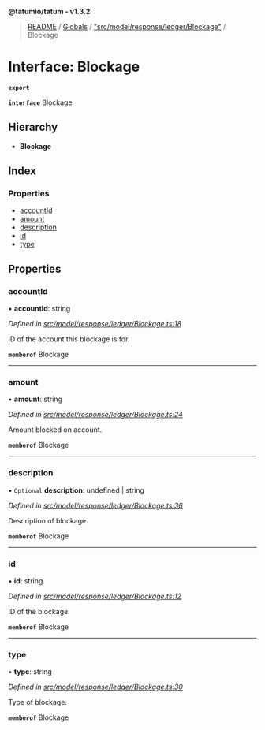 **@tatumio/tatum - v1.3.2**

> [README](../README.md) / [Globals](../globals.md) / ["src/model/response/ledger/Blockage"](../modules/_src_model_response_ledger_blockage_.md) / Blockage

# Interface: Blockage

**`export`** 

**`interface`** Blockage

## Hierarchy

* **Blockage**

## Index

### Properties

* [accountId](_src_model_response_ledger_blockage_.blockage.md#accountid)
* [amount](_src_model_response_ledger_blockage_.blockage.md#amount)
* [description](_src_model_response_ledger_blockage_.blockage.md#description)
* [id](_src_model_response_ledger_blockage_.blockage.md#id)
* [type](_src_model_response_ledger_blockage_.blockage.md#type)

## Properties

### accountId

•  **accountId**: string

*Defined in [src/model/response/ledger/Blockage.ts:18](https://github.com/tatumio/tatum-js/blob/b9ab1e4/src/model/response/ledger/Blockage.ts#L18)*

ID of the account this blockage is for.

**`memberof`** Blockage

___

### amount

•  **amount**: string

*Defined in [src/model/response/ledger/Blockage.ts:24](https://github.com/tatumio/tatum-js/blob/b9ab1e4/src/model/response/ledger/Blockage.ts#L24)*

Amount blocked on account.

**`memberof`** Blockage

___

### description

• `Optional` **description**: undefined \| string

*Defined in [src/model/response/ledger/Blockage.ts:36](https://github.com/tatumio/tatum-js/blob/b9ab1e4/src/model/response/ledger/Blockage.ts#L36)*

Description of blockage.

**`memberof`** Blockage

___

### id

•  **id**: string

*Defined in [src/model/response/ledger/Blockage.ts:12](https://github.com/tatumio/tatum-js/blob/b9ab1e4/src/model/response/ledger/Blockage.ts#L12)*

ID of the blockage.

**`memberof`** Blockage

___

### type

•  **type**: string

*Defined in [src/model/response/ledger/Blockage.ts:30](https://github.com/tatumio/tatum-js/blob/b9ab1e4/src/model/response/ledger/Blockage.ts#L30)*

Type of blockage.

**`memberof`** Blockage
